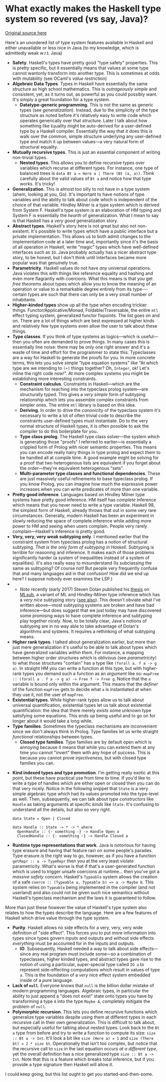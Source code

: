 # What exactly makes the Haskell type system so revered (vs say, Java)?

[Original source here](https://softwareengineering.stackexchange.com/questions/279316/what-exactly-makes-the-haskell-type-system-so-revered-vs-say-java)

<div class="post-text" itemprop="text">
        <p>Here's an unordered list of type system features available in Haskell and either unavailable or less nice in Java (to my knowledge, which is admittedly weak w.r.t. Java)</p>

<ul>
<li><strong>Safety</strong>. Haskell's types have pretty good "type safety" properties. This is pretty specific, but it essentially means that values at some type cannot wantonly transform into another type. This is sometimes at odds with mutability (see OCaml's <em>value restriction</em>)</li>
<li><strong>Algebraic Data Types</strong>. Types in Haskell have essentially the same structure as high school mathematics. This is <em>outrageously simple</em> and consistent, yet, as it turns out, as powerful as you could possibly want. It's simply a great foundation for a type system.

<ul>
<li><strong>Datatype-generic programming</strong>. This is not the same as generic types (see <em>generalization</em>). Instead, due to the simplicity of the type structure as noted before it's relatively easy to write code which operates generically over that structure. Later I talk about how something like <code>Eq</code>uality might be auto-derived for a user-defined type by a Haskell compiler. Essentially the way that it does this is walk over the common, simple structure underlying any user-defined type and match it up between values—a very natural form of structural equality.</li>
</ul></li>
<li><strong>Mutually recursive types</strong>. This is just an essential component of writing non-trivial types.

<ul>
<li><strong>Nested types</strong>. This allows you to define recursive types over variables which recurse at different types. For instance, one type of balanced trees is <code>data Bt a = Here a | There (Bt (a, a))</code>. Think carefully about the valid values of <code>Bt a</code> and notice how that type works. It's tricky!</li>
</ul></li>
<li><strong>Generalization</strong>. This is almost too silly to not have in a type system (ahem, looking at you, Go). It's important to have notions of type variables and the ability to talk about code which is independent of the choice of that variable. Hindley Milner is a type system which is derived from System F. Haskell's type system is an elaboration of HM typing and System F is essentially the <em>hearth</em> of generalization. What I mean to say is that Haskell has a <em>very good</em> generalization story.</li>
<li><strong>Abstract types</strong>. Haskell's story here is not great but also not non-existent. It's possible to write types which have a public interface but a private implementation. This allows us to both admit changes to the implementation code at a later time and, importantly since it's the basis of all operation in Haskell, write "magic" types which have well-defined interfaces such as <code>IO</code>. Java probably actually has a nicer abstract type story, to be honest, but I don't think until Interfaces became more popular was that genuinely true.</li>
<li><strong>Parametricity</strong>. Haskell values do not have <em>any</em> universal operations. Java violates this with things like reference equality and hashing and even more flagrantly with coercions. What this means is that you get <em>free theorems</em> about types which allow you to know the meaning of an operation or value to a remarkable degree entirely from its type---certain types are such that there can only be a very small number of inhabitants.</li>
<li><strong>Higher-kinded types</strong> show up all the type when encoding trickier things. Functor/Applicative/Monad, Foldable/Traversable, the entire <code>mtl</code> effect typing system, generalized functor fixpoints. The list goes on and on. There are a lot of things which are best expressed at higher kinds and relatively few type systems even allow the user to talk about these things.</li>
<li><strong>Type classes</strong>. If you think of type systems as logics—which is useful—then you often are demanded to prove things. In many cases this is essentially line noise: there may be only one right answer and it's a waste of time and effort for the programmer to state this. Typeclasses are a way for Haskell to generate the proofs for you. In more concrete terms, this lets you solve simple "type equation systems" like "At which type are we intending to <code>(+)</code> things together? Oh, <code>Integer</code>, ok! Let's inline the right code now!". At more complex systems you might be establishing more interesting constraints.

<ul>
<li><strong>Constraint calculus</strong>. Constraints in Haskell—which are the mechanism for reaching into the typeclass prolog system—are structurally typed. This gives a <em>very simple</em> form of subtyping relationship which lets you assemble complex constraints from simpler ones. The entire <code>mtl</code> library is based on this idea.</li>
<li><strong>Deriving</strong>. In order to drive the <em>canonicity</em> of the typeclass system it's necessary to write a lot of often trivial code to describe the constraints user-defined types must instantiate. Do to the very normal structure of Haskell types, it is often possible to ask the compiler to do this boilerplate for you.</li>
<li><strong>Type class prolog</strong>. The Haskell type class solver—the system which is generating those "proofs" I referred to earlier—is essentially a crippled form of Prolog with nicer semantic properties. This means you can encode really hairy things in type prolog and expect them to be handled all at compile time. A good example might be solving for a proof that two heterogenous lists are equivalent if you forget about the order—they're equivalent heterogenous "sets".</li>
<li><strong>Multi-parameter type classes and functional dependencies</strong>. These are just massively useful refinements to base typeclass prolog. If you know Prolog, you can imagine how much the expressive power increases when you can write predicates of more than one variable.</li>
</ul></li>
<li><strong>Pretty good inference</strong>. Languages based on Hindley Milner type systems have pretty good inference. HM itself has <em>complete</em> inference which means that you never need to write a type variable. Haskell 98, the simplest form of Haskell, already throws that out in some very rare circumstances. Generally, modern Haskell has been an experiment in slowly reducing the space of complete inference while adding more power to HM and seeing when users complain. People very rarely complain—Haskell's inference is pretty good.</li>
<li><strong>Very, very, very weak subtyping only</strong>. I mentioned earlier that the constraint system from typeclass prolog has a notion of structural subtyping. <em>That is the only form of subtyping in Haskell</em>. Subtyping is terrible for reasoning and inference. It makes each of those problems significantly harder (a system of inequalities instead of a system of equalities). It's also really easy to misunderstand (Is subclassing the same as subtyping? Of course not! But people very frequently confuse that and many languages aid in that confusion! How did we end up here? I suppose nobody ever examines the LSP.)</li>
<li><ul>
<li><em>Note</em> recently (early 2017) Steven Dolan published his <a href="https://www.cl.cam.ac.uk/~sd601/thesis.pdf" rel="noreferrer">thesis</a> on <a href="https://www.cl.cam.ac.uk/~sd601/mlsub/" rel="noreferrer">MLsub</a>, a variant of ML and Hindley-Milner type inference which has a <em>very nice</em> subtyping story (<a href="https://www.cl.cam.ac.uk/~sd601/papers/mlsub-preprint.pdf" rel="noreferrer">see also</a>). This doesn't obviate what I've written above—most subtyping systems are broken and have bad inference—but does suggest that we just today may have discovered some promising ways to have complete inference and subtyping play together nicely. Now, to be totally clear, Java's notions of subtyping are in no way able to take advantage of Dolan's algorithms and systems. It requires a rethinking of what subtyping means.</li>
</ul></li>
<li><strong>Higher rank types</strong>. I talked about generalization earlier, but more than just mere generalization it's useful to be able to talk about types which have generalized variables <em>within them</em>. For instance, a mapping between higher order structures which is oblivious (see <em>parametricity</em>) to what those structures "contain" has a type like <code>(forall a. f a -&gt; g a)</code>. In straight HM you can write a function at this type, but with higher-rank types you demand such a function as an <em>argument</em> like so: <code>mapFree :: (forall a . f a -&gt; g a) -&gt; Free f -&gt; Free g</code>. Notice that the <code>a</code> variable is bound only within the argument. This means that the <em>definer</em> of the function <code>mapFree</code> gets to decide what <code>a</code> is instantiated at when they use it, not the user of <code>mapFree</code>.</li>
<li><strong>Existential types</strong>. While higher-rank types allow us to talk about universal quantification, existential types let us talk about existential quantification: the idea that there merely <em>exists</em> some unknown type satisfying some equations. This ends up being useful and to go on for longer about it would take a long while.</li>
<li><strong>Type families</strong>. Sometimes the typeclass mechanisms are inconvenient since we don't always think in Prolog. Type families let us write straight <em>functional</em> relationships between types.

<ul>
<li><strong>Closed type families</strong>. Type families are by default open which is annoying because it means that while you can extend them at any time you cannot "invert" them with any hope of success. This is because you cannot prove <em>injectiveness</em>, but with closed type families you can.</li>
</ul></li>
<li><p><strong>Kind indexed types and type promotion</strong>. I'm getting really exotic at this point, but these have practical use from time to time. If you'd like to write a type of handles which are either open or closed then you can do that very nicely. Notice in the following snippet that <code>State</code> is a very simple algebraic type which had its values promoted into the type-level as well. Then, subsequently, we can talk about <em>type constructors</em> like <code>Handle</code> as taking arguments at specific <em>kinds</em> like <code>State</code>. It's confusing to understand all the details, but also so very right.</p>

<pre class="lang-java prettyprint prettyprinted" style=""><code><span class="pln">data </span><span class="typ">State</span><span class="pln"> </span><span class="pun">=</span><span class="pln"> </span><span class="typ">Open</span><span class="pln"> </span><span class="pun">|</span><span class="pln"> </span><span class="typ">Closed</span><span class="pln">

data </span><span class="typ">Handle</span><span class="pln"> </span><span class="pun">::</span><span class="pln"> </span><span class="typ">State</span><span class="pln"> </span><span class="pun">-&gt;</span><span class="pln"> </span><span class="pun">*</span><span class="pln"> </span><span class="pun">-&gt;</span><span class="pln"> </span><span class="pun">*</span><span class="pln"> where
  </span><span class="typ">OpenHandle</span><span class="pln"> </span><span class="pun">::</span><span class="pln"> </span><span class="pun">{-</span><span class="pln"> something </span><span class="pun">-}</span><span class="pln"> </span><span class="pun">-&gt;</span><span class="pln"> </span><span class="typ">Handle</span><span class="pln"> </span><span class="typ">Open</span><span class="pln"> a
  </span><span class="typ">ClosedHandle</span><span class="pln"> </span><span class="pun">::</span><span class="pln"> </span><span class="pun">{-</span><span class="pln"> something </span><span class="pun">-}</span><span class="pln"> </span><span class="pun">-&gt;</span><span class="pln"> </span><span class="typ">Handle</span><span class="pln"> </span><span class="typ">Closed</span><span class="pln"> a</span></code></pre></li>
<li><p><strong>Runtime type representations that work</strong>. Java is notorious for having type erasure and having that feature rain on some people's parades. Type erasure <em>is</em> the right way to go, however, as if you have a function <code>getRepr :: a -&gt; TypeRepr</code> then you at the very least violate parametricity. What's worse is that if that's a user-generated function which is used to trigger unsafe coercions at runtime... then you've got a <em>massive safety concern</em>. Haskell's <code>Typeable</code> system allows the creation of a safe <code>coerce :: (Typeable a, Typeable b) =&gt; a -&gt; Maybe b</code>. This system relies on <code>Typeable</code> being implemented in the compiler (and not userland) and also could not be given such nice semantics without Haskell's typeclass mechanism and the laws it is guaranteed to follow.</p></li>
</ul>

<p>More than just these however the value of Haskell's type system also relates to how the types describe the language. Here are a few features of Haskell which drive value through the type system.</p>

<ul>
<li><strong>Purity</strong>. Haskell allows no side effects for a very, very, very wide definition of "side effect". This forces you to put more information into types since types govern inputs and outputs and without side effects <em>everything</em> must be accounted for in the inputs and outputs.

<ul>
<li><strong>IO</strong>. Subsequently, Haskell needed a way to talk about side effects—since any real program must include some—so a combination of typeclasses, higher kinded types, and abstract types gave rise to the notion of using a particular, super-special type called <code>IO a</code> to represent side-effecting computations which result in values of type <code>a</code>. This is the foundation of a <em>very</em> nice effect system embedded inside of a pure language.</li>
</ul></li>
<li><strong>Lack of <code>null</code></strong>. Everyone knows that <code>null</code> is the billion dollar mistake of modern programming languages. Algebraic types, in particular the ability to just append a "does not exist" state onto types you have by transforming a type <code>A</code> into the type <code>Maybe A</code>, completely mitigate the problem of <code>null</code>.</li>
<li><strong>Polymorphic recursion</strong>. This lets you define recursive functions which generalize type variables despite using them at different types in each recursive call in their own generalization. This is difficult to talk about, but especially useful for talking about nested types. Look back to the <code>Bt a</code> type from before and try to write a function to compute its size: <code>size :: Bt a -&gt; Int</code>. It'll look a bit like <code>size (Here a) = 1</code> and <code>size (There bt) = 2 * size bt</code>. Operationally that isn't too complex, but notice that the recursive call to <code>size</code> in the last equation occurs <em>at a different type</em>, yet the overall definition has a nice generalized type <code>size :: Bt a -&gt; Int</code>. Note that this is a feature which breaks total inference, but if you provide a type signature then Haskell will allow it.</li>
</ul>

<p>I could keep going, but this list ought to get you started-and-then-some.</p>
</div>
